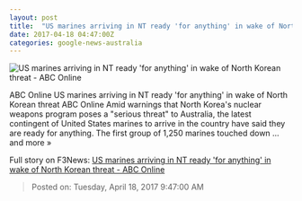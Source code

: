 ```yaml
---
layout: post
title:  "US marines arriving in NT ready 'for anything' in wake of North Korean threat - ABC Online"
date: 2017-04-18 04:47:00Z
categories: google-news-australia
---
```


![US marines arriving in NT ready 'for anything' in wake of North Korean threat - ABC Online](http://www.abc.net.au/news/image/8450362-1x1-700x700.jpg)

ABC Online US marines arriving in NT ready 'for anything' in wake of North Korean threat ABC Online Amid warnings that North Korea's nuclear weapons program poses a "serious threat" to Australia, the latest contingent of United States marines to arrive in the country have said they are ready for anything. The first group of 1,250 marines touched down ... and more »


Full story on F3News: [US marines arriving in NT ready 'for anything' in wake of North Korean threat - ABC Online](http://www.f3nws.com/n/TbFpxC)

> Posted on: Tuesday, April 18, 2017 9:47:00 AM
